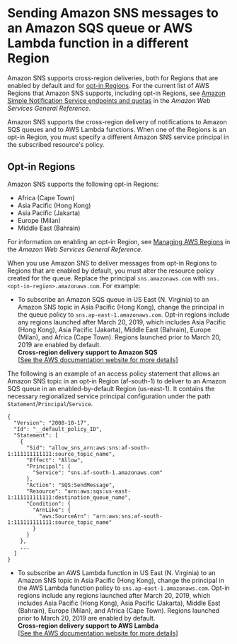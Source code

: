 # Sending Amazon SNS messages to an Amazon SQS queue or AWS Lambda function in a different Region<a name="sns-cross-region-delivery"></a>

Amazon SNS supports cross\-region deliveries, both for Regions that are enabled by default and for [opt\-in Regions](#opt-in-regions)\. For the current list of AWS Regions that Amazon SNS supports, including opt\-in Regions, see [Amazon Simple Notification Service endpoints and quotas](https://docs.aws.amazon.com/general/latest/gr/sns.html) in the *Amazon Web Services General Reference\.* 

Amazon SNS supports the cross\-region delivery of notifications to Amazon SQS queues and to AWS Lambda functions\. When one of the Regions is an opt\-in Region, you must specify a different Amazon SNS service principal in the subscribed resource's policy\.

## Opt\-in Regions<a name="opt-in-regions"></a>

Amazon SNS supports the following opt\-in Regions: 
+ Africa \(Cape Town\)
+ Asia Pacific \(Hong Kong\)
+ Asia Pacific \(Jakarta\)
+ Europe \(Milan\)
+ Middle East \(Bahrain\)

For information on enabling an opt\-in Region, see [Managing AWS Regions](https://docs.aws.amazon.com/general/latest/gr/rande-manage.html) in the *Amazon Web Services General Reference\.*

When you use Amazon SNS to deliver messages from opt\-in Regions to Regions that are enabled by default, you must alter the resource policy created for the queue\. Replace the principal `sns.amazonaws.com` with `sns.<opt-in-region>.amazonaws.com`\. For example:
+  To subscribe an Amazon SQS queue in US East \(N\. Virginia\) to an Amazon SNS topic in Asia Pacific \(Hong Kong\), change the principal in the queue policy to `sns.ap-east-1.amazonaws.com`\. Opt\-in regions include any regions launched after March 20, 2019, which includes Asia Pacific \(Hong Kong\), Asia Pacific \(Jakarta\), Middle East \(Bahrain\), Europe \(Milan\), and Africa \(Cape Town\)\. Regions launched prior to March 20, 2019 are enabled by default\.   
**Cross\-region delivery support to Amazon SQS**    
[\[See the AWS documentation website for more details\]](http://docs.aws.amazon.com/sns/latest/dg/sns-cross-region-delivery.html)

  The following is an example of an access policy statement that allows an Amazon SNS topic in an opt\-in Region \(af\-south\-1\) to deliver to an Amazon SQS queue in an enabled\-by\-default Region \(us\-east\-1\)\. It contains the necessary regionalized service principal configuration under the path `Statement`/`Principal`/`Service`\. 

  ```
  {
    "Version": "2008-10-17",
    "Id": "__default_policy_ID",
    "Statement": [
      {
        "Sid": "allow_sns_arn:aws:sns:af-south-1:111111111111:source_topic_name",
        "Effect": "Allow",
        "Principal": {
          "Service": "sns.af-south-1.amazonaws.com"
        },
        "Action": "SQS:SendMessage",
        "Resource": "arn:aws:sqs:us-east-1:111111111111:destination_queue_name",
        "Condition": {
          "ArnLike": {
            "aws:SourceArn": "arn:aws:sns:af-south-1:111111111111:source_topic_name"
          }
        }
      },
      ...
    ]
  }
  ```
+  To subscribe an AWS Lambda function in US East \(N\. Virginia\) to an Amazon SNS topic in Asia Pacific \(Hong Kong\), change the principal in the AWS Lambda function policy to `sns.ap-east-1.amazonaws.com`\. Opt\-in regions include any regions launched after March 20, 2019, which includes Asia Pacific \(Hong Kong\), Asia Pacific \(Jakarta\), Middle East \(Bahrain\), Europe \(Milan\), and Africa \(Cape Town\)\. Regions launched prior to March 20, 2019 are enabled by default\.   
**Cross\-region delivery support to AWS Lambda**    
[\[See the AWS documentation website for more details\]](http://docs.aws.amazon.com/sns/latest/dg/sns-cross-region-delivery.html)